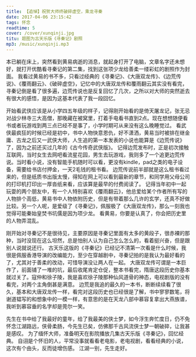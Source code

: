 ```yaml
---
title: 【追悼】祝贺大师终破碎虚空，乘龙寻秦
date: 2017-04-06 23:15:42
tags: 怀念
readtime: 5
cover: /cover/xunqinji.jpg
titu: 题图为古天乐版《寻秦记》剧照
mp3: /music/xunqinji.mp3
---
```

本已躺在床上，突然看到黄易病逝的消息，就起身打开了电脑，文章名字还未想好，就打开优酷看寻秦记的第二集，找到这张项少龙给善柔一缕彩虹的剧照作为封面。
我看过黄易的书不多，只看过经典的《寻秦记》、《大唐双龙传》、《边荒传说》、《覆雨翻云》、《破碎虚空》，记忆中的大唐双龙传和覆雨翻云其实没有看完，寻秦记倒是看了很多遍，边荒传说也是反复回忆了几次，之所以对大师的突然逝去有很大的感悟，是因为这基本代表了我一段回忆。

开始看武侠应该是从小学四五年级的样子，记得刚开始看的是倚天屠龙记，张无忌对战少林寺三大高僧，那晚藏在被窝里，打着手电看书直到2点。现在想想随便看书或者玩游戏到两三点已经不是事了，小学时期可从来没有这么晚睡觉过。
看武侠最疯狂的时候已经是初中，书中人物快意恩仇，好不潇洒，黄易当时被排在继金庸、古龙之后又一武侠大师，人生追的第一本发表的小说也能算是《边荒传说》了，因为之前还买过几年的《古今传奇武侠版》。
记得边荒发布时，正是初次接触互联网，当时女生去网吧看流星花园，男生去玩游戏，我则多了一个追更边荒传说。当时看小说，没有智能手机随时可以看，更没有kindle，pad之类的电子设备，需要给书店付押金，一天2毛钱的租书看。
边荒传说前半部就是这么租书看过来的，但是纸质书出版太慢，得知在网上可以看到最新的章节，和同学用父母公司的打印机打印出一厚沓纸来看，应该算是最早的付费阅读了。
记得当年初中一起玩耍的两个朋友中，有一个人特别喜欢《覆雨翻云》，他总爱给某个作者所有写的人物排个高低，黄易书中人物依附历史，但是有带着那么几许的玄学，还真不好做比较。另一个人呢，是爱级了《寻秦记》，佩服极了《大唐双龙传》，那么一刻我也觉得可能秦始皇焚书坑儒是因为项少龙。
看黄易，你要是认真了，你会把历史里的人物弄混乱。

刚开始对寻秦记不是很待见，主要原因是寻秦记里面有太多的黄段子，很赤裸的那种，当时没现在这么坦然，总是怕别人认为自己怎么怎么的，看着挺兴奋，但是跟别人说就说还行。
古天乐这版的《寻秦记》已经记不清第一次看是什么时候，我很是佩服香港导演的改编能力，至少在穿越剧中，寻秦记拍的是我认为最好看的了，尤其对于善柔的改动，可惜导演没让两人在一起。
大唐双龙传可谓是一本巨作了，前面铺了一堆的坑，最后收尾肯定仓促，整本书看完，隋唐这段历史你基本就过关了。寇仲和徐子陵，我是喜欢徐子陵那种仙风道骨的神态，电视剧版的没有看完，对两个主角倒甚是满意。
边荒是我追的最久的一本书，断断续续看了很久，基本和大唐双龙传一样，看完对这段历史也已经很是了解，书中寥寥数笔，将谢道韫写的和想象中的一模一样，有意思的是在天龙八部中慕容复拿出大燕族谱，我听到慕容垂的名字却是莞尔一笑。

先生在书中给了我最好的童年，给了我最美的侠士梦，如今浮生奔忙度日，仍不免怀念江湖路远，侠骨柔肠，今先生已矣，仿佛那千古风流侠士梦一朝破碎，让我甚是感叹。
为了缅怀大师，准备明天在影院播放几集古天乐版《寻秦记》，回忆经典。
自诩是个怀旧的人，平常没事就看看老电影，老电视剧，看看经典的小说，这次有个由头，反而徒增伤感。
江湖一别，先生走好。